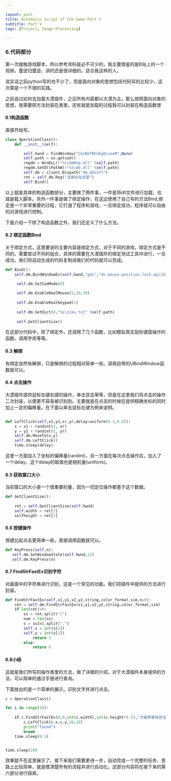 ```yaml
---

layout: post
title: Automatic Script of the Game Part V
subtitle: Part V
tags: [Project, Image Processing]

---
```


### 6.代码部分

第一次接触游戏脚本，所以参考资料是必不可少的，我主要借鉴的是B站上的一个视频，墨迹归墨迹，讲的还是很详细的，适合我这样的人。

说实话之前python写的也不少了，但是面向对象的思想包括代码写的比较少，这次算是一个不错的实践。

之前说过如何去加载大漠插件，之后所有内容都以大漠为主。那么按照面向对象的思想，我需要把方法封装在类里。还有就是加载的过程我可以封装在构造函数里

#### 6.1构造函数

直接开始写。

```python
class OperationClass():
    def __init__(self):

        self.hwnd = FindWindow("CknNkfBhSEg6cvaeM",None)        
        self.path = os.getcwd()
        regdm = WinDLL(r"%s\DmReg.dll" %self.path)
        regdm.SetDllPathW(r"%s\dm.dll" %self.path)
        self.dm = client.Dispath("dm.dmsoft")
        ret = self.dm.Reg("注册码在这里")
        self.Bind()
```
以上就是具体的构造函数部分，主要做了两件事，一件是将dll文件进行加载，也就是载入脚本。另外一件事是做了绑定操作，在这边使用了自己写的方法Bind,绑定是一个非常重要的过程，它打通了程序和游戏，一旦绑定成功，程序就可以自由的对游戏进行控制。

下面介绍一下除了构造函数之外，我们还定义了什么方法。

#### 6.2 绑定函数Bind

关于绑定方式，这里要说的主要内容是绑定方式，对于不同的游戏，绑定方式是不同的，需要尝试不同的组合，具体的需要在大漠插件的绑定测试工具中进行，一旦成功，我们将自动生成的代码复制进我们的代码就可以完成。
```python
def Bind():
    self.dm.BindWindowEx(self.hwnd,"gdi","dx.mouse.position.lock.api|dx.mouse.position.lock.message|dx.mouse.clip.lock.api|dx.mouse.input.lock.api|dx.mouse.state.api|dx.mouse.api|dx.mouse.cursor","dx.keypad.input.lock.api|dx.keypad.state.api|dx.keypad.api","",2)

     self.dm.SetSimMode(0)
        
     self.dm.EnableRealMouse(2,20,30)
        
     self.dm.EnableRealKeypad(1)
    
     self.dm.SetDict(0,"%s\ziku.txt" %self.path)
    
     self.GetClientSize()
```
在这部分代码中，除了绑定外，还调用了几个函数，比如模拟真实鼠标键盘操作的函数，调用字库等等。

#### 6.3 解绑

有绑定自然有解绑，只是解绑的过程相对简单一些。调用自带的UBindWindow函数就可以。

#### 6.4 点击操作

大漠插件提供鼠标左键右键的操作，单击双击等等，但是在这里我们将点击的操作二次封装，以便更不容易被识别到。主要就是在点击的时候在提供精确坐标的同时加上一定的偏移量。在下面以单击鼠标左键为例来说明。

```python

def LeftClick(self,x1,y1,xr,yr,delay=uniform(0.3,0.8)):
    x = x1 + randint(1, xr)
    y = y1 + randint(1, yr)
    self.dm.MoveTo(x,y)        
    self.dm.LeftClick()        
    time.sleep(delay) 
```

这里一方面加入了坐标的偏移量(randint)，另一方面在每次点击操作后，加入了一个delay，这个delay的取值也是随机量(uniform)。

#### 6.5 获取窗口大小

当前窗口的大小是一个很重要的量，因为一切定位操作都基于这个数据。

```python
def GetClientSize():
    
    ret = self.GetClientSize(self.hwnd)
    self.width = ret[1]
    selfheight = ret[2]
```
#### 6.6 按键操作

 按键比起点击更简单一些，直接调用函数就可以。
 ```python
def KeyPress(self,n):
    self.dm.SetWindowState(self.hwnd,12)
    self.dm.KeyPress(n)
```

#### 6.7 FindStrFastEx识别字符

对画面中的字符串进行识别，这是一个常见的功能。我们将插件中提供的方法进行封装。
```python
def FindStrFastEx(self,x1,y1,x2,y2,string,color_format,sim,n=0):
    ret = self.dm.FindStrFastEx(x1,y1,x2,y2,string,color_format,sim)
    if len(ret)>0:
        ss = ret.split("|")
        num = len(ss)
        s = ss[n].split(",")
        self.x = int(s[1])
        self.y = int(s[2])
            return 1
        else:
            return 0
```

#### 6.8小结

这就是我们所写的操作类里的方法，做了详细的介绍，对于大漠插件本身提供的方法，可以简单的通过手册进行查询。

下面放出的是一个简单的展示。识别文字并进行点击。

```python
c = OperationClass()

for i in range(10):
    
    if c.FindStrFastEx(0,0,int(c.width),int(c.height*0.5),"力破奇案有担当","ffffff-111111",0.9):
        c.LeftClick(c.x,c.y,20,10)
        print("found")
        break
    time.sleep(0.5)


time.sleep(10)
```

效果就不在这里展示了。接下来我们需要更进一步，自动完成一个完整的任务，思路上比较简单，就是摸清楚所有的流程并进行自动化。这部分内容将在接下来的第六部分进行探索。

